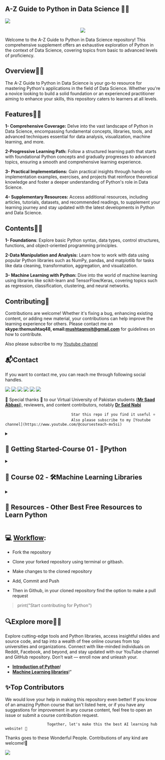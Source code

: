 ## **A-Z Guide to Python in Data Science 👋🛒**
<a href="https://app.commanddash.io/agent?github=https://github.com/hussain0048/Python-Notes"><img src="https://img.shields.io/badge/AI-Code%20Gen-EB9FDA"></a>
<p align="center">
<img src="https://github.com/dr-mushtaq/Python-Notes/blob/master/DALL%C2%B7E%202025-02-20%2010.08.14%20-%20A%20clean%2C%20modern%2C%20and%20well-spaced%20GitHub%20repository%20banner%20for%20Python%20and%20Machine%20Learning%20resources.%20The%20background%20is%20white%20with%20subtle%20blue%20gradient.webp"></a>
</p>
Welcome to the A-Z Guide to Python in Data Science repository! This comprehensive supplement offers an exhaustive exploration of Python in the context of Data Science, covering topics from basic to advanced levels of proficiency.

## **Overview👋🛒**

The A-Z Guide to Python in Data Science is your go-to resource for mastering Python's applications in the field of Data Science. Whether you're a novice looking to build a solid foundation or an experienced practitioner aiming to enhance your skills, this repository caters to learners at all levels.


## **Features👋🛒**

**1- Comprehensive Coverage:** Delve into the vast landscape of Python in Data Science, encompassing fundamental concepts, libraries, tools, and advanced techniques essential for data analysis, visualization, machine learning, and more.

**2-Progressive Learning Path:** Follow a structured learning path that starts with foundational Python concepts and gradually progresses to advanced topics, ensuring a smooth and comprehensive learning experience.

**3- Practical Implementations:** Gain practical insights through hands-on implementation examples, exercises, and projects that reinforce theoretical knowledge and foster a deeper understanding of Python's role in Data Science.

**4- Supplementary Resources:** Access additional resources, including articles, tutorials, datasets, and recommended readings, to supplement your learning journey and stay updated with the latest developments in Python and Data Science.

## **Contents👋🛒**

**1- Foundations**: Explore basic Python syntax, data types, control structures, functions, and object-oriented programming principles.

**2-Data Manipulation and Analysis:** Learn how to work with data using popular Python libraries such as NumPy, pandas, and matplotlib for tasks like data cleaning, transformation, aggregation, and visualization.

**3- Machine Learning with Python:** Dive into the world of machine learning using libraries like scikit-learn and TensorFlow/Keras, covering topics such as regression, classification, clustering, and neural networks.

## **Contributing🙌**

Contributions are welcome! Whether it's fixing a bug, enhancing existing content, or adding new material, your contributions can help improve the learning experience for others. Please contact me on **skype:themushtaq48, email:mushtaqmsit@gmail.com** for guidelines on how to contribute.

 Also please subscribe to my [Youtube channel](https://www.youtube.com/@coursesteach-mv5si)

 ## **📬Contact**
   
   If you want to contact me, you can reach me through following social handles.
   
[![](https://img.shields.io/badge/YouTube-FF0000?style=plastic&logo=youtube&logoColor=white)](https://www.youtube.com/@coursesteach-mv5si/videos)
[![](https://img.shields.io/badge/Medium-000000?&style=plastic&logo=medium&logoColor=white)](https://medium.com/@Coursesteach)
[![](https://img.shields.io/badge/LinkedIn-0A66C2?style=plastic&logo=linkedin&logoColor=white)](https://www.linkedin.com/company/90909828/admin/dashboard/)
[![](https://img.shields.io/badge/Twitter-darkgreen?&style=plastic&logo=twitter&logoColor=white)](https://twitter.com/Mushtaq03361498)
[![](https://img.shields.io/badge/whatsapp-32012F?style=plastic&logo=whatsapp&logoColor=white)](https://chat.whatsapp.com/L9URPRThBEa7GFl0mlwggg)
[![](https://img.shields.io/badge/Kaggle-darkblue?style=plastic&logo=Kaggle&logoColor=white)](https://www.kaggle.com/organizations/courseteach/invite/4c839a825abc44c9a1aebd8e9cc8d94c)


🙏 Special thanks 🙏 to our Virtual University of Pakistan students ([**Mr Saad Abbasi**](https://github.com/saadkhalidabbasi)), reviewers, and content contributors, notably [**Dr Said Nabi**](https://www.linkedin.com/in/dr-said-nabi-7783b916/)

                                  Star this repo if you find it useful ⭐
                                  Also please subscribe to my [Youtube channel](https://www.youtube.com/@coursesteach-mv5si)
<details> 
<summary> <h2>📕 Getting Started-Course 01 - 🐍Python </h2> </summary>

##📚 Python Basics
 
| Tutorial | Video▶️ | Code |
|---|---|---|
| [**✅1- Setup Environment for Python**](https://mushtaqmsit.substack.com/p/how-to-configure-visual-studio-code) | [1](https://www.youtube.com/watch?v=wdp7smAtqZI&list=PL4cUxeGkcC9goeb7U1FXFdNszWetCmhfB&index=1) | Content 3 |
[**1- What is mean by programming⭐️**](https://medium.com/@Coursesteach/python-part-1-ce3655b60c61) | [1](https://drive.google.com/file/d/14W8sjxmIOLewAPz5PlgGeaxc3G0PsWYZ/view?usp=sharing)[-2](https://drive.google.com/file/d/1V4rLwbD3hldPwRgufnKIOLNCRORXsZZu/view?usp=sharing) | Content 3 |
| [**🌐2- What is Python⭐️**](https://medium.com/@Coursesteach/python-part-2-3041c0aa46d1) | [1](https://drive.google.com/file/d/1c-jWg1rvIFbWOKxyuMhX8bubVlxbVP1C/view?usp=sharing)[-2](https://www.youtube.com/watch?v=Ryg5EZi-rqE&list=PL4cUxeGkcC9goeb7U1FXFdNszWetCmhfB&index=2) | Content 6 |
|[**🌐3- Python integrated development environment (IDE)⭐️**](https://medium.com/@Coursesteach/python-part-3-f018ec721c32)|---|---|
|[**🌐4- Best Free Resources to Learn Python⭐️**](https://open.substack.com/pub/mushtaqmsit/p/top-50-free-resources-to-master-python?r=f2squ&utm_campaign=post&utm_medium=web&showWelcomeOnShare=false)|---|---|
| [**🌐5- Understanding Variables and Types in Python⭐️**](https://medium.com/@Coursesteach/python-part-4-b96c2bec0120) | Content 2 | [![Colab icon](https://img.shields.io/badge/Colab-Open-blue.svg?logo=colab&logoColor=white)](https://github.com/hussain0048/Python-Notes/blob/master/5_31_24_Python_Notes.ipynb) |
| [**🌐6-Understanding Operators in Python: A Comprehensive Guide⭐️**](https://medium.com/@Coursesteach/python-part-5-3f5b6aa4a03b) | [1](https://www.youtube.com/watch?v=jtu9hIjzQc4) | [![Colab icon](https://img.shields.io/badge/Colab-Open-blue.svg?logo=colab&logoColor=white)](https://github.com/hussain0048/Python-Notes/blob/master/5_31_24_Python_Notes.ipynb) |
| [**🌐7-Understanding string in Python⭐️**](https://medium.com/@Coursesteach/python-part-6-f4e57b18c4c7) | Content 2 | [![Colab icon](https://img.shields.io/badge/Colab-Open-blue.svg?logo=colab&logoColor=white)](https://github.com/hussain0048/Python-Notes/blob/master/5_31_24_Python_Notes.ipynb) |
| [**🌐8- Understanding Control Flow in Python⭐️**](https://medium.com/@Coursesteach/python-part-7-22ead370332d) | Content 2 | [![Colab icon](https://img.shields.io/badge/Colab-Open-blue.svg?logo=colab&logoColor=white)](https://github.com/hussain0048/Python-Notes/blob/master/5_31_24_Python_Notes.ipynb) |
| [**🌐9- Loops and Iterables⭐️**](https://medium.com/@Coursesteach/python-part-8-loops-and-iterables-9c82bb10e69d) | [1](https://drive.google.com/file/d/1dFlK-wc6_ddNpcZUp8Y-dJWQj8PYFbUq/view?usp=sharing)[-2](https://drive.google.com/file/d/1YpoveGZm0enjhxK7_gdzbHYSpsRkFPAN/view?usp=sharing) | [![Colab icon](https://img.shields.io/badge/Colab-Open-blue.svg?logo=colab&logoColor=white)](https://github.com/hussain0048/Python-Notes/blob/master/5_31_24_Python_Notes.ipynb) |
| [**🌐10-Function⭐️**](https://medium.com/@Coursesteach/python-part-9-function-d0cddfb8f79e) | [1](https://drive.google.com/file/d/1X_Iw5W-G-hK7q34X7lFN2toKcJclur5q/view?usp=sharing)[-2](https://drive.google.com/file/d/18uOTxU1KnP5i8J8cgWPJNCqyGMkb89MI/view?usp=sharing) | [![Colab icon](https://img.shields.io/badge/Colab-Open-blue.svg?logo=colab&logoColor=white)](https://github.com/hussain0048/Python-Notes/blob/master/5_31_24_Python_Notes.ipynb) |
| [**🌐11- Dictionaries**](https://medium.com/@Coursesteach/python-part-10-dictionaries-fd1b625b0b0c) | Content 2 | [![Colab icon](https://img.shields.io/badge/Colab-Open-blue.svg?logo=colab&logoColor=white)](https://github.com/hussain0048/Python-Notes/blob/master/5_31_24_Python_Notes.ipynb) |
| [**🌐12- List**](https://medium.com/@Coursesteach/python-part-11-14955f9853fa) | Content 2 | [![Colab icon](https://img.shields.io/badge/Colab-Open-blue.svg?logo=colab&logoColor=white)](https://github.com/hussain0048/Python-Notes/blob/master/5_31_24_Python_Notes.ipynb) |
| [**🌐13-Classes and Objects**](https://medium.com/@Coursesteach/python-part-12-classes-and-objects-86e3ceba515b) | Content 2 | [![Colab icon](https://img.shields.io/badge/Colab-Open-blue.svg?logo=colab&logoColor=white)](https://github.com/hussain0048/Python-Notes/blob/master/5_31_24_Python_Notes.ipynb) |
| [**🌐14-Modules**](https://medium.com/@Coursesteach/python-part-13-modules-67fb6af59301)| [1](https://drive.google.com/file/d/1j7hY_A9Y0XEGttb97PBQh3o8-ZXJQUnv/view?usp=sharing) | [![Colab icon](https://img.shields.io/badge/Colab-Open-blue.svg?logo=colab&logoColor=white)](https://github.com/hussain0048/Python-Notes/blob/master/5_31_24_Python_Notes.ipynb) |
| [**🌐15-Packages**](https://medium.com/@Coursesteach/python-part-14-packages-e0206e76c07f)| [1](https://drive.google.com/file/d/1fsQCz7rSnBe4HDGofD322VTLbLmveoA6/view?usp=sharing) | [![Colab icon](https://img.shields.io/badge/Colab-Open-blue.svg?logo=colab&logoColor=white)](https://github.com/hussain0048/Python-Notes/blob/master/5_31_24_Python_Notes.ipynb) |
| [**🌐16-File handling**](https://medium.com/@Coursesteach/python-part-15-file-handling-7caf50e6fa83)| --| [![Colab icon](https://img.shields.io/badge/Colab-Open-blue.svg?logo=colab&logoColor=white)](https://github.com/hussain0048/Python-Notes/blob/master/5_31_24_Python_Notes.ipynb) |
</details>

<details> 
<summary> <h2>📕 Course 02 - 🛠️Machine Learning Libraries </h2> </summary>

## 📚Chapter: 1  - **NumPy**

| Tutorial | Video | Code |
|---|---|---|
| [**✅1- Exploring the Power of Machine Learning Libraries in Python-G**](https://substack.com/@coursesteach/p-156102438) | [1](https://www.youtube.com/watch?v=8TiCmhwi8dY) | [![Colab icon](https://img.shields.io/badge/Colab-Open-blue.svg?logo=colab&logoColor=white)](https://github.com/hussain0048/Python/blob/master/NumPy_101.ipynb) |
| [**✅2- NumPy-Create Array**](https://open.substack.com/pub/mushtaqmsit/p/numpy-array-creation-essential-guide?r=f2squ&utm_campaign=post&utm_medium=web&showWelcomeOnShare=false) |[1](https://drive.google.com/file/d/1_dSVDwaec1RDo9Jcww3-jGEJGIdgzJM1/view?usp=sharing) | [![Colab icon](https://img.shields.io/badge/Colab-Open-blue.svg?logo=colab&logoColor=white)](https://github.com/hussain0048/Python/blob/master/NumPy_101.ipynb) |
| [**✅3- NumPy-Arithmetic Operation**](https://substack.com/profile/25324806-coursesteach/note/c-93137228?utm_source=notes-share-action&r=f2squ) |--| [![Colab icon](https://img.shields.io/badge/Colab-Open-blue.svg?logo=colab&logoColor=white)](https://github.com/hussain0048/Python/blob/master/NumPy_101.ipynb) |
| [**✅4- NumPy-Basics operations**](https://mushtaqmsit.substack.com/p/numpy-basics-guide-efficient-array) |[1](https://www.youtube.com/watch?v=lLRBYKwP8GQ)| [![Colab icon](https://img.shields.io/badge/Colab-Open-blue.svg?logo=colab&logoColor=white)](https://github.com/hussain0048/Python/blob/master/NumPy_101.ipynb) |
| [**✅5- NumPy for Statistical Analysis-s**](https://mushtaqmsit.substack.com/p/numpy-for-statistical-analysis-descriptive) |[1](https://drive.google.com/file/d/1Hdmrt3YVg-n2-_5oA5zztc8fN78JYEg_/view?usp=sharing)[-2](https://drive.google.com/file/d/1sDVKjdi1q3TCT6JDk1v13ST_7FiwgRWS/view?usp=drive_link)[-3](https://drive.google.com/file/d/1CXJ1A7Gi1AQw1KY6r1M2a2E8AG5RcMwO/view?usp=sharing)[-4](https://drive.google.com/file/d/1kg3Fi6UuV99bUS3smzfkazzM3RcxAOM9/view?usp=sharing)| [![Colab icon](https://img.shields.io/badge/Colab-Open-blue.svg?logo=colab&logoColor=white)](https://github.com/hussain0048/Python/blob/master/NumPy_101.ipynb) |
| [**✅5- NumPy for Linear Algebra-S**](https://mushtaqmsit.substack.com/p/linear-algebra-made-easy-using-numpy) |--| [![Colab icon](https://img.shields.io/badge/Colab-Open-blue.svg?logo=colab&logoColor=white)](https://github.com/hussain0048/Python/blob/master/NumPy_101.ipynb) |
| [**✅6- NumPy for Data Cleaning⭐-S**](https://mushtaqmsit.substack.com/p/numpy-for-data-cleaning-best-practices) |--| [![Colab icon](https://img.shields.io/badge/Colab-Open-blue.svg?logo=colab&logoColor=white)](https://github.com/hussain0048/Python/blob/master/NumPy_101.ipynb) |


## 📚Chapter: 2  - **Pandas**

| Tutorial | Video | Code |
|---|---|---|
| [**✅1- Introduction of Pandas-s**](https://mushtaqmsit.substack.com/p/pandas-in-python-features-installation) |[1](https://www.youtube.com/watch?v=yzIMircGU5I&list=PL5-da3qGB5ICCsgW1MxlZ0Hq8LL5U3u9y&index=1)[-2](https://www.youtube.com/watch?v=r0cCJIA2UVQ)| [![Colab icon](https://img.shields.io/badge/Colab-Open-blue.svg?logo=colab&logoColor=white)](https://github.com/hussain0048/Python-Notes/blob/master/Pandas.ipynb) |
| [**✅2-Pandas Data Structures⭐️**](https://mushtaqmsit.substack.com/p/mastering-pandas-a-beginners-guide) |[1](https://www.youtube.com/watch?v=EyFcwhyBEw8#:~:text=URL%3A%20https%3A%2F%2Fwww,100)[-2](https://www.youtube.com/watch?v=u4_c2LDi4b8&list=PL7RwtdVQXQ8qxBH6ugYn50D0M5u--2Xx4&index=14)| [![Colab icon](https://img.shields.io/badge/Colab-Open-blue.svg?logo=colab&logoColor=white)](https://github.com/hussain0048/Python-Notes/blob/master/Pandas.ipynb) |
| [**✅3-Data Preparation using pandas**](https://mushtaqmsit.substack.com/p/ultimate-guide-to-data-preparation) |[1](https://realpython.com/lessons/pandas-groupby-overview/)[-2](https://www.youtube.com/watch?v=xi0vhXFPegw)| [![Colab icon](https://img.shields.io/badge/Colab-Open-blue.svg?logo=colab&logoColor=white)](https://github.com/hussain0048/Python-Notes/blob/master/Pandas.ipynb) |
| [**✅4-Data Visualization with Pandas⭐️**](https://mushtaqmsit.substack.com/p/data-visualization-in-python-a-beginners) |[1](https://www.youtube.com/watch?v=NY2czBJ4O4c)| [![Colab icon](https://img.shields.io/badge/Colab-Open-blue.svg?logo=colab&logoColor=white)](https://github.com/hussain0048/Python-Notes/blob/master/Pandas.ipynb) |
| [**✅5-Data Visualization with Pandas⭐️**](https://mushtaqmsit.substack.com/p/mastering-pandas-10-essential-functions) |--| [![Colab icon](https://img.shields.io/badge/Colab-Open-blue.svg?logo=colab&logoColor=white)](https://github.com/hussain0048/Python-Notes/blob/master/Pandas.ipynb) |

## 📚Chapter: 3  - **Exploratory Data Analysis(EDA)**

| Tutorial | Video | Code |
|---|---|---|
| [**🌐1-Skimpy**](https://medium.com/@Coursesteach/machine-learning-libraries-part-13-skimpy-3bd78c24babb) |[1](https://www.youtube.com/watch?v=MlnjfTDQY_0)| [![Colab icon](https://img.shields.io/badge/Colab-Open-blue.svg?logo=colab&logoColor=white)](https://github.com/hussain0048/Python-Notes/blob/master/Exploratory_Data_Analysis(EDA).ipynb) |
| [**🌐2-Sweetviz**](https://medium.com/@Coursesteach/machine-learning-libraries-part-14-sweetviz-8d2265718d5c) |[1](https://youtu.be/CCy0JAB_fbo?si=J2MyNqVlqcJxofom)| [![Colab icon](https://img.shields.io/badge/Colab-Open-blue.svg?logo=colab&logoColor=white)](https://github.com/hussain0048/Python-Notes/blob/master/Exploratory_Data_Analysis(EDA).ipynb) |
| [**🌐3-Cufflinks**](https://medium.com/@Coursesteach/machine-learning-libraries-part-14-sweetviz-8d2265718d5c) |---| [![Colab icon](https://img.shields.io/badge/Colab-Open-blue.svg?logo=colab&logoColor=white)](https://github.com/hussain0048/Python-Notes/blob/master/Exploratory_Data_Analysis(EDA).ipynb) |
| [**🌐5-Pandas Profiling**](https://medium.com/@Coursesteach/machine-learning-libraries-part-14-sweetviz-8d2265718d5c) |---| [![Colab icon](https://img.shields.io/badge/Colab-Open-blue.svg?logo=colab&logoColor=white)](https://github.com/hussain0048/Python-Notes/blob/master/Exploratory_Data_Analysis(EDA).ipynb) |
| [**🌐6-Chartify**](https://medium.com/@Coursesteach/machine-learning-libraries-part-14-sweetviz-8d2265718d5c) |---| [![Colab icon](https://img.shields.io/badge/Colab-Open-blue.svg?logo=colab&logoColor=white)](https://github.com/hussain0048/Python-Notes/blob/master/Exploratory_Data_Analysis(EDA).ipynb) |
| [**🌐7-pygwalker**](https://medium.com/@Coursesteach/machine-learning-libraries-part-13-skimpy-3bd78c24babb) |[1](https://www.youtube.com/watch?v=3WjWeH3HIMo)| [![Colab icon](https://img.shields.io/badge/Colab-Open-blue.svg?logo=colab&logoColor=white)](https://github.com/hussain0048/Python-Notes/blob/master/Exploratory_Data_Analysis(EDA).ipynb) |
| [**🌐8-Vizard**](https://medium.com/@Coursesteach/machine-learning-libraries-part-14-others-automatic-libraries-for-data-explorations-05514cd4f692) |---| [![Colab icon](https://img.shields.io/badge/Colab-Open-blue.svg?logo=colab&logoColor=white)](https://github.com/hussain0048/Python-Notes/blob/master/Exploratory_Data_Analysis(EDA).ipynb) |
| [**🌐9-Matplotlib**](https://medium.com/@Coursesteach/machine-learning-libraries-part-15-matplotlib-01487db01969) |---| [![Colab icon](https://img.shields.io/badge/Colab-Open-blue.svg?logo=colab&logoColor=white)](https://github.com/hussain0048/Python-Notes/blob/master/Exploratory_Data_Analysis(EDA).ipynb) |
| [**🌐10-seaborn**](https://medium.com/@Coursesteach/machine-learning-libraries-part-16-seaborn-82a14d276ed4) |---| [![Colab icon](https://img.shields.io/badge/Colab-Open-blue.svg?logo=colab&logoColor=white)](https://github.com/hussain0048/Python-Notes/blob/master/Exploratory_Data_Analysis(EDA).ipynb) |
| [**🌐11-plotly.express**](https://medium.com/@Coursesteach/machine-learning-libraries-part-17-plotly-express-fc27a7d0dc66) |---| [![Colab icon](https://img.shields.io/badge/Colab-Open-blue.svg?logo=colab&logoColor=white)](https://github.com/hussain0048/Python-Notes/blob/master/Exploratory_Data_Analysis(EDA).ipynb) |
| [**🌐12-ydata-profiling**](https://medium.com/@Coursesteach/machine-learning-libraries-part-13-skimpy-3bd78c24babb) |---| [![Colab icon](https://img.shields.io/badge/Colab-Open-blue.svg?logo=colab&logoColor=white)](https://github.com/hussain0048/Python-Notes/blob/master/Exploratory_Data_Analysis(EDA).ipynb) |
| [**🌐13-Vega-Altair**](https://medium.com/@Coursesteach/how-to-create-interactive-charts-in-python-using-vega-altair-ml-libraries-18-9dd17792cc12) |---| [![Colab icon](https://img.shields.io/badge/Colab-Open-blue.svg?logo=colab&logoColor=white)](https://github.com/hussain0048/Python-Notes/blob/master/Exploratory_Data_Analysis(EDA).ipynb) |
| [**🌐14-PyVista**](https://medium.com/@Coursesteach/step-by-step-guide-to-building-stunning-3d-charts-with-pyvista-library-ml-libraries-19-b8a757ca46d0) |---| [![Colab icon](https://img.shields.io/badge/Colab-Open-blue.svg?logo=colab&logoColor=white)](https://github.com/hussain0048/Python-Notes/blob/master/Exploratory_Data_Analysis(EDA).ipynb) |
| [**🌐15-Wordcloud**](https://medium.com/@Coursesteach/top-others-python-libraries-for-effective-exploratory-data-analysis-eda-in-2024-ml-libraries-e274a40d9385) |[-1](https://www.youtube.com/watch?v=8uh8fIZ5Mb0)| [![Colab icon](https://img.shields.io/badge/Colab-Open-blue.svg?logo=colab&logoColor=white)](https://github.com/hussain0048/Python-Notes/blob/master/Exploratory_Data_Analysis(EDA).ipynb) |
| [**🌐16-hvPlot**](https://medium.com/@Coursesteach/top-others-python-libraries-for-effective-exploratory-data-analysis-eda-in-2024-ml-libraries-e274a40d9385) |[-1](https://www.youtube.com/watch?v=LreoqSzybE4)| [![Colab icon](https://img.shields.io/badge/Colab-Open-blue.svg?logo=colab&logoColor=white)](https://github.com/hussain0048/Python-Notes/blob/master/Exploratory_Data_Analysis(EDA).ipynb) |

## 📚Chapter: 5  - **Model Explanation**

| Tutorial | Video | Code |
|---|---|---|
| [**🌐1-ExplainerDashboard**](https://medium.com/@Coursesteach/explainerdashboard-tutorial-visualizing-decision-tree-models-in-python-ml-libraries-21-8b10324c65c3) |[1](https://www.youtube.com/watch?v=ZgypAMRcmw8)| [![Colab icon](https://img.shields.io/badge/Colab-Open-blue.svg?logo=colab&logoColor=white)](https://github.com/dr-mushtaq/Python-Notes/blob/master/Model_Interpretability.ipynb) |
| [**🌐2-SHAP**](https://medium.com/@Coursesteach/how-to-use-shap-for-machine-learning-model-interpretability-with-python-ml-libraries-22-a6ff4e139f2f) |[1](https://www.youtube.com/watch?v=NkkwVIgUbKY)| [![Colab icon](https://img.shields.io/badge/Colab-Open-blue.svg?logo=colab&logoColor=white)](https://github.com/dr-mushtaq/Python-Notes/blob/master/Model_Interpretability.ipynb) |
| [**🌐3-InterpretML**](https://medium.com/@Coursesteach/understanding-the-interpretml-library-in-python-a-comprehensive-guide-a0b454d078ac) |[1](https://www.youtube.com/watch?v=WwBeKMQ0-I8)| [![Colab icon](https://img.shields.io/badge/Colab-Open-blue.svg?logo=colab&logoColor=white)](https://github.com/dr-mushtaq/Python-Notes/blob/master/Model_Interpretability.ipynb) |
| [**🌐4-Dalex**](https://medium.com/@Coursesteach/dalex-python-library-unlocking-machine-learning-model-interpretability-with-explanatory-analysis-ce8d9dbfc1aa) |[1](https://www.youtube.com/watch?v=sezHr78xxoM)| [![Colab icon](https://img.shields.io/badge/Colab-Open-blue.svg?logo=colab&logoColor=white)](https://github.com/dr-mushtaq/Python-Notes/blob/master/Model_Interpretability.ipynb) |
|**🌐5-LINE**|[1](https://www.youtube.com/watch?v=dQ_jvRkzN1Q)| [![Colab icon](https://img.shields.io/badge/Colab-Open-blue.svg?logo=colab&logoColor=white)](https://github.com/dr-mushtaq/Python-Notes/blob/master/Model_Interpretability.ipynb) |
|**🌐6-eli5 library**|[1](https://www.youtube.com/watch?v=s-yT5Is1G1A)| [![Colab icon](https://img.shields.io/badge/Colab-Open-blue.svg?logo=colab&logoColor=white)](https://github.com/dr-mushtaq/Python-Notes/blob/master/Model_Interpretability.ipynb) |

## 📚Chapter: 6  - **Auto Machine Learning**

| Tutorial | Video | Code |
|---|---|---|
| [**✅1-Pycaret Introduction**](https://mushtaqmsit.substack.com/p/pycaret-a-low-code-machine-learning) |[1](https://www.youtube.com/watch?v=4Rn4YMLUjGc)| [![Colab icon](https://img.shields.io/badge/Colab-Open-blue.svg?logo=colab&logoColor=white)](https://github.com/dr-mushtaq/Python-Notes/blob/master/PyCaret_.ipynb) |
| [**✅2-Classification**](https://mushtaqmsit.substack.com/p/classification-using-pycaret-a-beginners) |[1](https://www.youtube.com/watch?v=4Rn4YMLUjGc)[-2](https://www.youtube.com/watch?v=2xAgLKUN6Xs)| [![Colab icon](https://img.shields.io/badge/Colab-Open-blue.svg?logo=colab&logoColor=white)](https://github.com/dr-mushtaq/Python-Notes/blob/master/PyCaret_.ipynb) |
| [**✅3-Regression**](https://mushtaqmsit.substack.com/p/regression-using-pycaret-a-simplified) |[1](https://www.youtube.com/watch?v=4Rn4YMLUjGc)[-2](https://www.youtube.com/watch?v=D_4uqfzl0Q8)| [![Colab icon](https://img.shields.io/badge/Colab-Open-blue.svg?logo=colab&logoColor=white)](https://github.com/dr-mushtaq/Python-Notes/blob/master/PyCaret_.ipynb) |
| [**✅4- Clustering**](https://mushtaqmsit.substack.com/p/clustering-with-pycaret-a-simple) |[1](https://www.youtube.com/watch?v=iMP8k1fpq1s)| [![Colab icon](https://img.shields.io/badge/Colab-Open-blue.svg?logo=colab&logoColor=white)](https://github.com/dr-mushtaq/Python-Notes/blob/master/PyCaret_.ipynb) |
| [**✅5- Anomaly Detection**](https://mushtaqmsit.substack.com/p/pycaret-anomaly-detection-with-a) |[1](https://www.youtube.com/watch?v=RctdfkzBPCo)| [![Colab icon](https://img.shields.io/badge/Colab-Open-blue.svg?logo=colab&logoColor=white)](https://github.com/dr-mushtaq/Python-Notes/blob/master/PyCaret_.ipynb) |

</details>

</details>

<details> 
<summary> <h2>📕 Resources - Other Best Free Resources to Learn Python </h2> </summary>

## 👁️ Chapter1: - **Free Courses**
| Title/link| Description | Reading Status |
|---|---|---|
|[**✅ 1-Harvard CS50’s Introduction to Programming with Python**](https://www.youtube.com/watch?v=nLRL_NcnK-4)|by Eddy Shyu,Cousera,Goog| InProgress|
|[**✅ 2-Python Cheat Sheet**](https://vivitoa.github.io/python-cheat-sheet/#file-handling)|by Eddy Shyu,Cousera,Goog| Pending|
|[**✅ 3-Getting Started with Streamlit**](https://www.pythonguis.com/tutorials/getting-started-with-streamlit/?utm_source=www.pythonweekly.com&utm_medium=newsletter&utm_campaign=python-weekly-issue-693-april-3-2025&_bhlid=4a484e014be2ce61d1f1d95aa1e9f9745c2fa17e)|Stramlite, Other GUI library| Pending|

### 🔹Python Projects**
| Title | Description|Code|Status|Completed On|Author|
|---|---|---|---|---|---|
|**✅1-Create a Simple Voice Assistant**|---|[![Colab icon](https://img.shields.io/badge/Colab-Open-blue.svg?logo=colab&logoColor=white)](https://github.com/hussain0048/Python/blob/master/Projects/Create%20a%20Simple%20Voice%20Assistant.py)|Completed|
|**✅2-Autocorrect**|---|[![Colab icon](https://img.shields.io/badge/Colab-Open-blue.svg?logo=colab&logoColor=white)](https://github.com/hussain0048/Python/blob/master/Projects/1_Autocorrect_.ipynb)|Completed|
|**✅3-Audio_book**|---|[![Colab icon](https://img.shields.io/badge/Colab-Open-blue.svg?logo=colab&logoColor=white)](https://github.com/hussain0048/Python/blob/master/Projects/Audio_book.py)|Completed|
|**✅4-Chatboot**|Chat Bot GUI Using Python|[![Colab icon](https://img.shields.io/badge/Colab-Open-blue.svg?logo=colab&logoColor=white)](https://github.com/hussain0048/Python/blob/master/Projects/Chatboot.py)|Pending|
|**✅5-[**Build a Python Module and Share it with Pip Install**](https://www.youtube.com/watch?v=FkmtmYFTlYE&ab_channel=DataScienceGarageDataScienceGarage)|---|[![Colab icon](https://img.shields.io/badge/Colab-Open-blue.svg?logo=colab&logoColor=white)](https://github.com/hussain0048/Python/blob/master/Projects/Chatboot.py)|Pending|

### 🔹**Important Webites**
| Title | Description|Code|Status|
|---|---|---|---|
|[**✅1-PyCaret offical website**](https://pycaret.gitbook.io/docs/get-started/tutorials)|Offical website of Pycaret for learning|[![Colab icon](https://img.shields.io/badge/Colab-Open-blue.svg?logo=colab&logoColor=white)](https://github.com/hussain0048/Python/blob/master/Projects/Create%20a%20Simple%20Voice%20Assistant.py)|Completed|
|**2-Autocorrect**|---|[![Colab icon](https://img.shields.io/badge/Colab-Open-blue.svg?logo=colab&logoColor=white)](https://github.com/hussain0048/Python/blob/master/Projects/1_Autocorrect_.ipynb)|Completed|
|**3-Audio_book**|---|[![Colab icon](https://img.shields.io/badge/Colab-Open-blue.svg?logo=colab&logoColor=white)](https://github.com/hussain0048/Python/blob/master/Projects/Audio_book.py)|Completed|
|**4-Chatboot**|Chat Bot GUI Using Python|[![Colab icon](https://img.shields.io/badge/Colab-Open-blue.svg?logo=colab&logoColor=white)](https://github.com/hussain0048/Python/blob/master/Projects/Chatboot.py)|Pending|

### **Module 01: Basics**
================================================================
1. [Basic](https://github.com/hussain0048/Python/tree/master/Basic)
2. [Projects](https://github.com/hussain0048/Python/tree/master/Projects)

   * [Fastapi-webapp.py](https://github.com/hussain0048/Python/blob/master/Projects/Fastapi-webapp.py)
   * [GUI-Calculator.py](https://github.com/hussain0048/Python/blob/master/Projects/GUI-Calculator.py)
   * [To_Send_Email_Using_Python.ipynb](https://github.com/hussain0048/Python/blob/master/Projects/To_Send_Email_Using_Python.ipynb)
   * [qr.py](https://github.com/hussain0048/Python/blob/master/Projects/qr.py)
   * [reddit_bot.py](https://github.com/hussain0048/Python/blob/master/Projects/reddit_bot.py)
   * [spelingCorrection.py ](https://github.com/hussain0048/Python/blob/master/Projects/spelingCorrection.py)
   * [try_and_catach.py](https://github.com/hussain0048/Python/blob/master/Projects/try_and_catach.py)
   * [Send Daily Push Notifications to Your Phone Using Python](https://www.youtube.com/watch?v=tbzPcKRZlHg&ab_channel=CodingIsFun)
   * [Make a News App with Python | News API | Python Project for Beginners](https://www.youtube.com/watch?v=gXl88MaxueY&ab_channel=CodingWithEvan)
   * [Shutdown Computer with Voice in Python](https://www.youtube.com/watch?v=bFaOZFMi3J8)
   * [A Simple Spelling & Grammar Checker using Python](https://www.youtube.com/watch?v=mbV7gIsFOi0)
   * [How To Send For Free SMS Using Python With Twilio [ updated ]](https://www.youtube.com/watch?v=0BHsz-J3XSY)
   * [How to Convert Speech to Text in Python](https://morioh.com/p/339e45f0f43b?)
   * [Create Your Own Translator Using Python](https://www.youtube.com/watch?v=nBMrG6-Y_K4)
   * [Convert Speech to Text in Python Using speech_recognition Module](https://www.youtube.com/watch?v=tFA1fUzOSBw&ab_channel=PythonPool)
   * [Python Auto Clicker](https://www.youtube.com/watch?v=eamTeszpeZ4&ab_channel=PyTutorials)
### **Module 02: Projects that needs to be solved**
================================================================

4. **Python Projects need to be solve**.
     * [Python Projects You Can Build](https://realpython.com/tutorials/projects/)
     * [I know python](https://www.youtube.com/c/Iknowpython/playlists)
     * 
     * [Python GUI App Using Tkinter - Step by Step Tutorial](https://www.youtube.com/watch?v=Evwrt2q5vqw&ab_channel=SamCodes)
     * [How to make a Discord Bot using Python 2021! (Discord.py)](https://www.youtube.com/watch?v=J7KEY3l5YTk&ab_channel=SamCodes)
     * [15 Python GUI Projects with Source Code](https://medium.com/coders-camp/15-python-gui-projects-with-source-code-da403ba14864)
     * [Draw multiple pattern using Python Turtle](https://www.youtube.com/watch?v=ojL41F1AhWc&ab_channel=SkillUpwithGenie)
     * [Web Scraping Python App That Tracks Amazon Prices & Sends Email Alert! | BeautifulSoup - Requests](https://www.youtube.com/watch?v=qUcMpxTH-pU&list=PLWnON6N0wn-E2T0utO1aFMV6pUxZ_zMpW&index=2&ab_channel=SamCodesSamCodes)
     * [How to Create Home surveillance system using Python](https://www.youtube.com/watch?v=lwPPPsI-_g8&ab_channel=Iknowpython)
     * [Build A Mobile App With Python 🔥 Kivy Python Tutorial || Python Project](https://www.youtube.com/watch?v=utc0l3ITpNQ&ab_channel=SamCodes)
     * [How to create a smart attendance system using python](https://www.youtube.com/watch?v=o9-cY0R7VME&ab_channel=Iknowpython)
     * [How to find Wifi Passwords using python 2021](https://www.youtube.com/watch?v=A19jp81_9Lc&ab_channel=TechHub)
     * [Convert PY to EXE Automaticall](https://www.youtube.com/watch?v=OZSZHmWSOeM&ab_channel=PyTutorials)
     * [Build a Weather App in Excel by using Python](https://www.youtube.com/watch?v=m0UPBRJdsas&ab_channel=CodingIsFun)
     * [Generating Dashboards using Python Dash Framework-Khattak](https://morioh.com/p/f39c21382d8f?f=5c21fb01c16e2556b555ab32&fbclid=IwAR0Tjr7SEaBE11u4Mqpr3ATLoE3cZ24N0olveDX6XP-s5McPurAHQTHJOOA)
     * [Python Projects You Can Build](https://realpython.com/tutorials/projects/)
     * [Transcribe Video to Text with Python and Watson in 15 Minutes](https://morioh.com/p/9268c022b79f?f=5c21fb01c16e2556b555ab32&fbclid=IwAR03pqOw0uiFSc4GhD0IkrFppl8EUnqbKhMXKWDFHiychiAm3etFRBV01nk)
     * [Create Your Own Security Camera Using Python](https://www.youtube.com/watch?v=RJ_Dh6wFMpY) 
     * [How to Convert any Python File to .EXE](https://www.youtube.com/watch?v=UZX5kH72Yx4)
     * [Quickly build Explainable AI dashboards in Python (explainerdashboard library](https://www.youtube.com/watch?v=ZgypAMRcmw8)
     * [Learn How to Build a Self-Driving Car System with Python](https://laconicml.com/self-driving-car-system-python/?fbclid=IwAR0dOsPBJb-AKWN5gRpMBQxOpsyC8pcgrabu_eKRigth_RYcB0lJmEbY5Fs)
     * [Screen Recorder in Python](https://www.youtube.com/watch?v=08a3PikBSl8)
     * [Create Your Own Browser Using Python | Python Project | PyQt5](https://www.youtube.com/watch?v=z-5bZ8EoKu4)
     * [Live Speech to Text with Watson Speech to Text and Python | FREE Speech to Text API](https://www.youtube.com/watch?v=YCyuZM454_I)
     * [How To Create a Simple Web Server Using Python and the http.server Module](https://www.youtube.com/watch?v=kogOfxg1c_g&ab_channel=ConorBailey)
     * [Python Project || Build A Mobile App With Python 🔥 kivy python tutorial](https://www.youtube.com/watch?v=ORGYmVvUmEY&ab_channel=Tech2etc)
     * [120 Python Projects with Source Code](https://medium.com/coders-camp/120-python-projects-with-source-code-c913bb95bab8)
     * [Python GUI Development With PySimpleGUI](https://www.youtube.com/watch?v=-_z2RPAH0Qk&ab_channel=RealPython)
     * [How to Create a Chrome Plugin using Python](https://morioh.com/p/0e3b33fe9851?f=5c21fb01c16e2556b555ab32&fbclid=IwAR3E1ST6L1SGY1ticAE5162wJWYk421PSpAUFq6k97iO9MCo695bcVbB2m8)
     * [Let's Create a Python Package Together for Computer Vision | CVZone](https://www.youtube.com/watch?v=sfG7nRDNEO0&ab_channel=Murtaza%27sWorkshop-RoboticsandAI)
     * [Realtime chat application using python](https://www.youtube.com/watch?v=djV-2WjHruQ&ab_channel=Iknowpython)
     * [12 Beginner Python Projects - Coding Course](https://www.youtube.com/watch?v=8ext9G7xspg&ab_channel=freeCodeCamp.org)
     * [How to Create Home surveillance system using Python](https://www.youtube.com/watch?v=lwPPPsI-_g8&ab_channel=Iknowpython)
     * [165+ Python Projects with Source Code](https://medium.com/coders-camp/130-python-projects-with-source-code-61f498591bb)
### **Module 03: Important Python Language Resources**
================================================================

5. **Impotant Python resourses**
     * [Python Programming Interview Questions – Get Hired as Python Developer](https://techvidvan.com/tutorials/python-programming-interview-questions/?fbclid=IwAR3OFuWqR2vqPHwXPvbFE5UYvegwnlcX9aCkzmAuG17f_Fg9y94ND-IG7Wg)
     * [Web code](https://www.youtube.com/channel/UCKJnF_GhwvmXqtGh9LePXpg/featured)
     *  [Coding Lifestyle 4u](https://www.youtube.com/channel/UCG6ztZE3zK2aZeJZKnvohkg)
     * [The Ultimate Python Resource hub](https://ayushirawat.com/the-ultimate-python-resource-hub)
     * [File Handling in Python; Read, Write, Create, Append, Open Files](https://skilllx.com/file-handling-in-python-read-write-create-append-open-files/?fbclid=IwAR0sPMIifrXmXjIIdcYaPImr5nOhFKNAlRyU6Cw4zgqppkUjFmQxpd4n5Gs)
     * [18 Python scripts that help you write code faster](https://morioh.com/p/4f4b74ba17cc?f=5c21fb01c16e2556b555ab32&fbclid=IwAR3DnIgwXkgVXVpuNs0ohrWgd8zZBZF-zwpZzZqhoWiV-cOCiMy4i6PoyXM)
     * [How to connect Python with MySQL database?](https://www.youtube.com/watch?v=_fu2z-6SbSU)
     * [Comprehensive Python Beautiful Soup Web Scraping Tutorial! (find/find_all, css select, scrape table](https://www.youtube.com/watch?v=GjKQ6V_ViQE)
     * [Generating Dashboards using Python Dash Framework](https://morioh.com/p/f39c21382d8f?f=5c21fb01c16e2556b555ab32&fbclid=IwAR0Tjr7SEaBE11u4Mqpr3ATLoE3cZ24N0olveDX6XP-s5McPurAHQTHJOOA)
     * [AK Python Projects](https://www.youtube.com/channel/UCeXk5cf5uP1TEBkzhHyhINg)
     * [The Big Book of Small Python Projects](https://inventwithpython.com/bigbookpython/)
     * [techprofree](https://www.techprofree.com/category/projects/python/)
     * [130+ Python Projects with Source Code](https://medium.com/coders-camp/130-python-projects-with-source-code-61f498591bb)
     * [Data Science Garage](https://www.youtube.com/channel/UCLhx5RCmUl3cOti6vJq0DPA)
       </details>

  ## 💻 [Workflow](https://www.youtube.com/watch?v=LuWAw-RBPys):

- Fork the repository

- Clone your forked repository using terminal or gitbash.

- Make changes to the cloned repository

- Add, Commit and Push

- Then in Github, in your cloned repository find the option to make a pull request 

> print("Start contributing for Python")
>
## 🔍**Explore more👋🛒**

 Explore cutting-edge tools and Python libraries, access insightful slides and source code, and tap into a wealth of free online courses from top universities and organizations. Connect with like-minded individuals on Reddit, Facebook, and beyond, and stay updated with our YouTube channel and GitHub repository. Don’t wait — enroll now and unleash your.
 
 * [**Introduction of Python**](https://coursesteach.com/enrol/index.php?id=4)!
 * [**Machine Learning libraries**](https://coursesteach.com/enrol/index.php?id=176)!”
  


 ## **✨Top Contributors**
We would love your help in making this repository even better! If you know of an amazing Python course that isn't listed here, or if you have any suggestions for improvement in any course content, feel free to open an issue or submit a course contribution request.

                       Together, let's make this the best AI learning hub website! 🚀

Thanks goes to these Wonderful People. Contributions of any kind are welcome!🚀

<a href="https://github.com/hussain0048/Python-Notes/graphs/contributors">
  <img src="https://contrib.rocks/image?repo=hussain0048/Python-Notes" />
</a>

    
   

    




